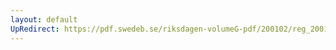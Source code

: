 ```yaml
---
layout: default
UpRedirect: https://pdf.swedeb.se/riksdagen-volumeG-pdf/200102/reg_200102/reg_200102_0257.pdf
---
```

